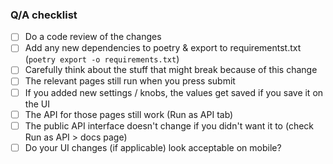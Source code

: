 ### Q/A checklist

- [ ] Do a code review of the changes
- [ ] Add any new dependencies to poetry & export to requirementst.txt (`poetry export -o requirements.txt`) 
- [ ] Carefully think about the stuff that might break because of this change
- [ ] The relevant pages still run when you press submit
- [ ] If you added new settings / knobs, the values get saved if you save it on the UI
- [ ] The API for those pages still work (Run as API tab)
- [ ] The public API interface doesn't change if you didn't want it to (check Run as API > docs page)
- [ ] Do your UI changes (if applicable) look acceptable on mobile?
